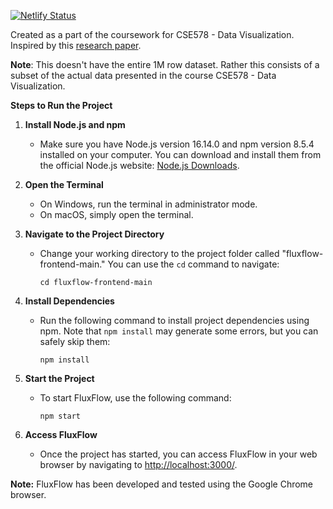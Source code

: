 [![Netlify Status](https://api.netlify.com/api/v1/badges/6cb4433e-9964-4b60-9145-53227f738b83/deploy-status)](https://app.netlify.com/sites/amazing-haupia-58b320/deploys)

Created as a part of the coursework for CSE578 - Data Visualization. Inspired by this [research paper](https://ieeexplore.ieee.org/document/6876013).

**Note**: This doesn't have the entire 1M row dataset. Rather this consists of a subset of the actual data presented in the course CSE578 - Data Visualization.

**Steps to Run the Project**
1. **Install Node.js and npm**
   - Make sure you have Node.js version 16.14.0 and npm version 8.5.4 installed on your computer. You can download and install them from the official Node.js website: [Node.js Downloads](https://nodejs.org/).

2. **Open the Terminal**
   - On Windows, run the terminal in administrator mode.
   - On macOS, simply open the terminal.

3. **Navigate to the Project Directory**
   - Change your working directory to the project folder called "fluxflow-frontend-main." You can use the `cd` command to navigate:
     ```
     cd fluxflow-frontend-main
     ```

4. **Install Dependencies**
   - Run the following command to install project dependencies using npm. Note that `npm install` may generate some errors, but you can safely skip them:
     ```
     npm install
     ```

5. **Start the Project**
   - To start FluxFlow, use the following command:
     ```
     npm start
     ```

6. **Access FluxFlow**
   - Once the project has started, you can access FluxFlow in your web browser by navigating to [http://localhost:3000/](http://localhost:3000/).

**Note:** FluxFlow has been developed and tested using the Google Chrome browser.
